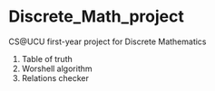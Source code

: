 # Discrete_Math_project
CS@UCU first-year project for Discrete Mathematics


1. Table of truth
2. Worshell algorithm
3. Relations checker

